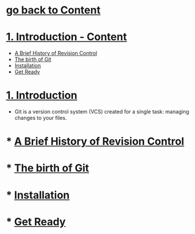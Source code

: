 # [go back to Content](https://github.com/c4arl0s/RysGitTutorial#rys-git-tutorial)

# [1. Introduction - Content](https://github.com/c4arl0s/1IntroductionRysGitTutorial#go-back-to-content)

 * [A Brief History of Revision Control](https://github.com/c4arl0s/1IntroductionRysGitTutorial#-a-brief-history-of-revision-control)
 * [The birth of Git](https://github.com/c4arl0s/1IntroductionRysGitTutorial#-the-birth-of-git)
 * [Installation](https://github.com/c4arl0s/1IntroductionRysGitTutorial#-installation)
 * [Get Ready](https://github.com/c4arl0s/1IntroductionRysGitTutorial#-get-ready)

# [1. Introduction](https://github.com/c4arl0s/1IntroductionRysGitTutorial#1-introduction---content)

- Git is a version control system (VCS) created for a single task: managing changes to your files.

# 	* [A Brief History of Revision Control](https://github.com/c4arl0s/1IntroductionRysGitTutorial#1-introduction---content)
# 	* [The birth of Git](https://github.com/c4arl0s/1IntroductionRysGitTutorial#1-introduction---content)
# 	* [Installation](https://github.com/c4arl0s/1IntroductionRysGitTutorial#1-introduction---content)
# 	* [Get Ready](https://github.com/c4arl0s/1IntroductionRysGitTutorial#1-introduction---content)

